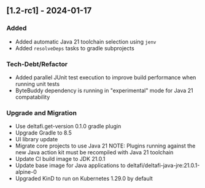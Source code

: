 ## [1.2-rc1] - 2024-01-17

### Added
- Added automatic Java 21 toolchain selection using `jenv`
- Added `resolveDeps` tasks to gradle subprojects

### Tech-Debt/Refactor
- Added parallel JUnit test execution to improve build performance when running unit tests
- ByteBuddy dependency is running in "experimental" mode for Java 21 compatability

### Upgrade and Migration
- Use deltafi.get-version 0.1.0 gradle plugin
- Upgrade Gradle to 8.5
- UI library update
- Migrate core projects to use Java 21
    NOTE: Plugins running against the new Java action kit must be recompiled with Java 21 toolchain
- Update CI build image to JDK 21.0.1
- Update base image for Java applications to deltafi/deltafi-java-jre:21.0.1-alpine-0
- Upgraded KinD to run on Kubernetes 1.29.0 by default

